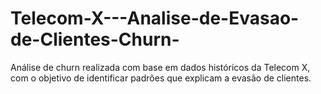 # Telecom-X---Analise-de-Evasao-de-Clientes-Churn-
Análise de churn realizada com base em dados históricos da Telecom X, com o objetivo de identificar padrões que explicam a evasão de clientes.
